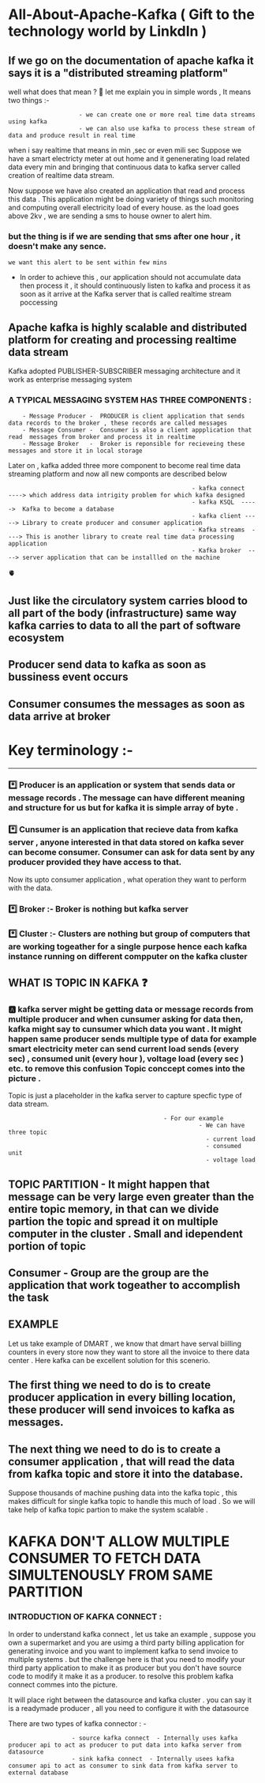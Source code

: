 # All-About-Apache-Kafka  ( Gift to the technology world by LinkdIn )

## If we go on the documentation of apache kafka it says it is a "distributed streaming platform" 
well what does that mean ? 🤔
let me explain you in simple words , It means two things :-
                        
                        - we can create one or more real time data streams using kafka 
                        - we can also use kafka to process these stream of data and produce result in real time

when i say realtime that means in min ,sec or even mili sec 
Suppose we have a smart electricty meter at out home and it genenerating load related data every min and bringing that continuous data to kafka server 
called creation of realtime data stream.

Now suppose we have also created an application that read and process this data .
This application might be doing variety of things such monitoring and computing overall electricity load of every house.
as the load goes above 2kv , we are sending a sms to house owner to alert him.

### but the thing is if we are sending that sms after one hour , it doesn't make any sence.
    we want this alert to be sent within few mins 
   
 - In order to achieve this , our application should not accumulate data then process it , it should continuously listen to kafka and process it as soon as it arrive    at the Kafka server that is called realtime stream poccessing 

## Apache kafka is highly scalable and distributed platform for creating and processing realtime data stream 

Kafka adopted PUBLISHER-SUBSCRIBER messaging architecture and it work as enterprise messaging system 

### A TYPICAL MESSAGING SYSTEM HAS THREE COMPONENTS :
        
        - Message Producer -  PRODUCER is client application that sends data records to the broker , these records are called messages 
        - Message Consumer -  Consumer is also a client appplication that read  messages from broker and process it in realtime
        - Message Broker   -  Broker is reponsible for recieveing these messages and store it in local storage 
        
        
Later on , kafka added three more component to become real time data streaming platform  and now all new componts are described below

                                                        - kafka connect   ----> which address data intrigity problem for which kafka designed 
                                                        - kafka KSQL  ----->  Kafka to become a database 
                                                        - kafka client -----> Library to create producer and consumer application
                                                        - Kafka streams  ----> This is another library to create real time data processing application
                                                        - Kafka broker  ----> server application that can be installled on the machine 
                                                        
                                                        
🫀   
## Just like the circulatory system carries blood to all part of the body (infrastructure) same way kafka carries to data to all the part of software ecosystem 
## Producer send data to kafka as soon as bussiness event occurs  
## Consumer consumes the messages as soon as data arrive at broker


# Key terminology  :-
-----------------

### *️⃣ Producer is an application or system that sends data or message records . The message can have different meaning and structure for us but for kafka it is simple array of byte .

### *️⃣ Cunsumer is an application that recieve data from kafka server , anyone interested in that data stored on kafka sever can become consumer. Consumer can ask for data sent by any producer provided they have access to that.

Now its upto consumer application , what operation they want to perform with the data.


###  *️⃣ Broker :- Broker is nothing but kafka server 

###  *️⃣ Cluster :- Clusters are nothing but group of computers that are working togeather for a single purpose hence each kafka instance running on different compputer on the kafka cluster 


## WHAT IS TOPIC IN KAFKA ❓

### 🅰️  kafka server might be getting data or message records from multiple producer and when cunsumer asking for data then, kafka might say to cunsumer which data you want . It might happen same producer sends multiple type of data for example smart electricity meter can send current load sends (every sec) , consumed unit (every hour ), voltage load (every sec ) etc. to remove this confusion Topic conccept comes into the picture .
Topic is just a placeholder in the kafka server to capture specfic type of data stream.


                                                - For our example 
                                                          - We can have three topic 
                                                            - current load 
                                                            - consumed unit 
                                                            - voltage load 

## TOPIC PARTITION  - It might happen that message can be very large even greater than the entire topic memory, in that can we divide partion the topic and spread it on multiple computer in the cluster . Small and idependent portion of topic 



## Consumer - Group are the group are the application that work togeather to accomplish the task 

EXAMPLE 
--------

Let us take example of DMART , we know that dmart have serval biilling counters in every store now they want to store all the invoice to there data center .
Here kafka can be excellent solution for this scenerio.

## The first thing we need to do is to create producer application in every billing location, these producer will send invoices to kafka as messages.
## The next thing we need to do is to create a consumer application , that will read the data from kafka topic and store it into the database.

Suppose thousands of machine pushing data into the kafka topic , this makes difficult for single kafka topic to handle this much of load . So we will take help of kafka topic partion to make the system scalable .


# KAFKA DON'T ALLOW MULTIPLE CONSUMER TO FETCH DATA SIMULTENOUSLY FROM SAME PARTITION

### INTRODUCTION OF KAFKA CONNECT : 

In order to understand kafka connect , let us take an example , suppose you own a supermarket and you are usimg a third party billing application for generating invoice and you want to implement kafka to send invoice to multiple systems . but the challenge here is that you need to modify your third party application to make it as producer but you don't have source code to modify it make it as a producer. to resolve this problem kafka connect commes into the picture.

It will place right between the datasource and kafka cluster . you can say it is a  readymade producer , all you need to configure it with the datasource  


There are two types of kafka connector : -  

                      - source kafka connect  - Internally uses kafka producer api to act as producer to put data into kafka server from datasource 
                      - sink kafka connect  - Internally usees kafka consumer api to act as consumer to sink data from kafka server to external database 



 






                       
                        
                      
                        


